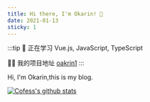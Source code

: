```yaml
---
title: Hi there, I'm Okarin! 👋
date: 2021-01-13
sticky: 1
---
```


:::tip
🌱 正在学习 Vue.js, JavaScript, TypeScript

👨‍💻 我的项目地址 [oakrin1](https://github.com/oakrin1)
:::

<!-- more -->

Hi, I'm Okarin,this is my blog.

[![Cofess's github stats](https://github-readme-stats.anuraghazra1.vercel.app/api?username=okarin1&show_icons=true&title_color=fff&icon_color=79ff97&text_color=9f9f9f&bg_color=151515)](https://github.com/okarin1)





